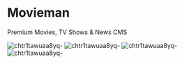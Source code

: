# Movieman
Premium Movies, TV Shows &amp; News CMS

![chtr1tawuaa8yq-](https://fr3on.info/static/uploads/2016/11/movieman-01-1.png)
![chtr1tawuaa8yq-](https://fr3on.info/static/uploads/2016/11/moiveman-02-1.png)
![chtr1tawuaa8yq-](https://fr3on.info/static/uploads/2016/11/movieman-03-1.png)
![chtr1tawuaa8yq-](https://fr3on.info/static/uploads/2016/11/movieman-04-1.png)
